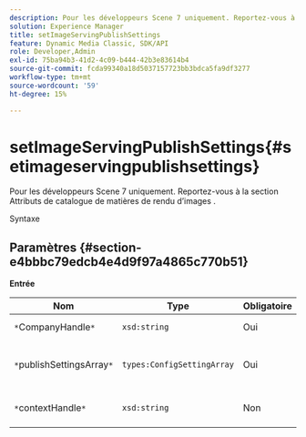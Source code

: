 ```yaml
---
description: Pour les développeurs Scene 7 uniquement. Reportez-vous à la section Attributs de catalogue de matières de rendu d’images .
solution: Experience Manager
title: setImageServingPublishSettings
feature: Dynamic Media Classic, SDK/API
role: Developer,Admin
exl-id: 75ba94b3-41d2-4c09-b444-42b3e83614b4
source-git-commit: fcda99340a18d5037157723bb3bdca5fa9df3277
workflow-type: tm+mt
source-wordcount: '59'
ht-degree: 15%

---
```


# setImageServingPublishSettings{#setimageservingpublishsettings}

Pour les développeurs Scene 7 uniquement. Reportez-vous à la section Attributs de catalogue de matières de rendu d’images .

Syntaxe

## Paramètres {#section-e4bbbc79edcb4e4d9f97a4865c770b51}

**Entrée**

| Nom | Type | Obligatoire | Description |
|---|---|---|---|
| `*`CompanyHandle`*` | `xsd:string` | Oui | Poignée de la société. |
| `*`publishSettingsArray`*` | `types:ConfigSettingArray` | Oui | Pour les développeurs Scene 7 uniquement. |
| `*`contextHandle`*` | `xsd:string` | Non | Gérer au contexte de publication. |
